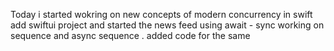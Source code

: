 Today i started wokring on new concepts of modern concurrency in swift
add swiftui project and started the  news feed using await - sync 
working on sequence and async sequence . added code for the same
